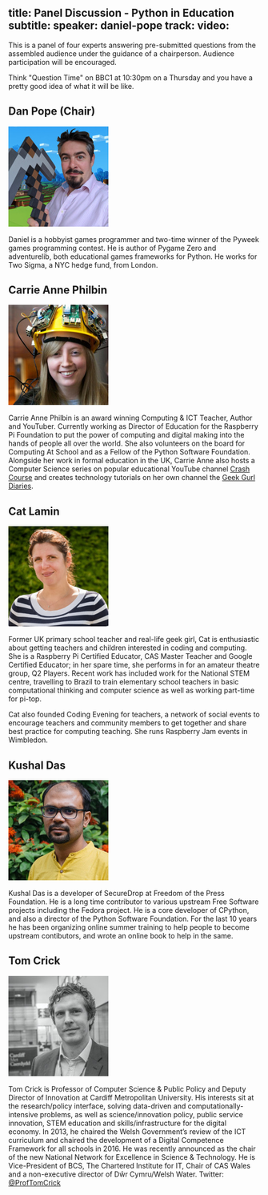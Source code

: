title: Panel Discussion - Python in Education
subtitle: 
speaker: daniel-pope
track: 
video:
---
This is a panel of four experts answering pre-submitted questions from the
assembled audience under the guidance of a chairperson. Audience participation
will be encouraged.

Think "Question Time" on BBC1 at 10:30pm on a Thursday and you have a pretty
good idea of what it will be like.

## Dan Pope (Chair)

<img class="avatar" src="/static/img/panel-portraits/mauve.jpg" alt="Dan Pope" />

Daniel is a hobbyist games programmer and two-time winner of the Pyweek games
programming contest. He is author of Pygame Zero and adventurelib, both
educational games frameworks for Python. He works for Two Sigma, a NYC hedge
fund, from London.

## Carrie Anne Philbin

<img class="avatar" src="/static/img/panel-portraits/carrie_anne.jpg" alt="Carroe Anne" />

Carrie Anne Philbin is an award winning Computing & ICT Teacher, Author and
YouTuber. Currently working as Director of Education for the Raspberry Pi
Foundation to put the power of computing and digital making into the hands of
people all over the world. She also volunteers on the board for Computing At
School and as a Fellow of the Python Software Foundation. Alongside her work in
formal education in the UK, Carrie Anne also hosts a Computer Science series on
popular educational YouTube channel
[Crash Course](http://www.youtube.com/crashcourse)
and creates technology tutorials on her own channel the
[Geek Gurl Diaries](http://www.geekgurldiaries.co.uk).

## Cat Lamin

<img class="avatar" src="/static/img/panel-portraits/cat.jpg" alt="Cat Lamin" />

Former UK primary school teacher and real-life geek girl, Cat is enthusiastic about getting teachers and children interested in coding and computing. She is a Raspberry Pi Certified Educator, CAS Master Teacher and Google Certified Educator; in her spare time, she performs in for an amateur theatre group, Q2 Players. Recent work has included work for the National STEM centre, travelling to Brazil to train elementary school teachers in basic computational thinking and computer science as well as working part-time for pi-top.

Cat also founded Coding Evening for teachers, a network of social events to encourage teachers and community members to get together and share best practice for computing teaching. She runs Raspberry Jam events in Wimbledon.

## Kushal Das

<img class="avatar" src="/static/img/panel-portraits/kushal.jpg" alt="Kushal Das" />

Kushal Das is a developer of SecureDrop at Freedom of the Press
Foundation. He is a long time contributor to various upstream Free
Software projects including the Fedora project. He is a core developer
of CPython, and also a director of the Python Software Foundation.
For the last 10 years he has been organizing online summer training to
help people to become upstream contibutors, and wrote an online book to
help in the same.

## Tom Crick

<img class="avatar" src="/static/img/panel-portraits/tom.jpg" alt="Tom Crick" />

Tom Crick is Professor of Computer Science & Public Policy and Deputy Director of Innovation at Cardiff Metropolitan University. His interests sit at the research/policy interface, solving data-driven and computationally-intensive problems, as well as science/innovation policy, public service innovation, STEM education and skills/infrastructure for the digital economy. In 2013, he chaired the Welsh Government’s review of the ICT curriculum and chaired the development of a Digital Competence Framework for all schools in 2016. He was recently announced as the chair of the new National Network for Excellence in Science & Technology. He is Vice-President of BCS, The Chartered Institute for IT, Chair of CAS Wales and a non-executive director of Dŵr Cymru/Welsh Water. Twitter: [@ProfTomCrick](https://twitter.com/proftomcrick)
